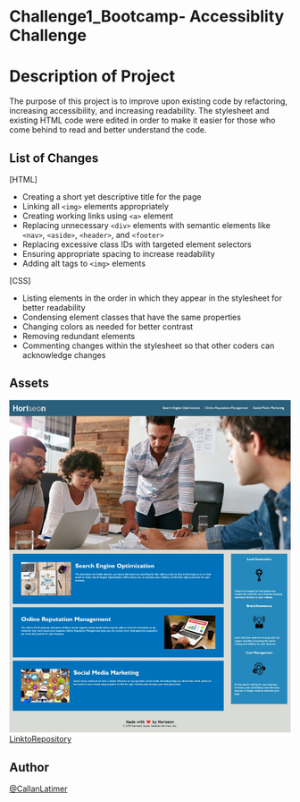 # Challenge1_Bootcamp- Accessiblity Challenge

# Description of Project
 The purpose of this project is to improve upon existing code by refactoring, increasing accessibility, and increasing readability.
 The stylesheet and existing HTML code were edited in order to make it easier for those who come behind to read and better understand the code. 

 ## List of Changes
 [HTML]
 * Creating a short yet descriptive title for the page
 * Linking all `<img>` elements appropriately 
 * Creating working links using `<a>` element
 * Replacing unnecessary `<div>` elements with semantic elements like `<nav>`, `<aside>`, `<header>`, and `<footer>`
 * Replacing excessive class IDs with targeted element selectors 
 * Ensuring appropriate spacing to increase readability
 * Adding alt tags to `<img>` elements

 [CSS]
 * Listing elements in the order in which they appear in the stylesheet for better readability
 * Condensing element classes that have the same properties
 * Changing colors as needed for better contrast 
 * Removing redundant elements 
 * Commenting changes within the stylesheet so that other coders can acknowledge changes 

 ## Assets
 ![Screenshot](./Horiseon_Webpage.jpeg)
 [LinktoRepository](https://github.com/Clatimer97/Challenge1_Bootcamp)

 ## Author
 [@CallanLatimer](https://github.com/Clatimer97)